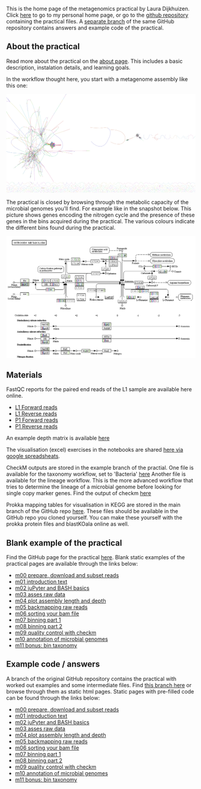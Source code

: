 This is the home page of the metagenomics practical by Laura Dijkhuizen.
Click [here](/) to go to my personal home page, 
or go to the [github repository](https://github.com/lauralwd/metagenomicspractical) containing the practical files.
A [separate branch](https://github.com/lauralwd/metagenomicspractical/tree/example) of the same GitHub repository contains answers and example code of the practical.

## About the practical
Read more about the practical on the [about page](/metagenomicspractical/about/).
This includes a basic description, instalation details, and learning goals.

In the workflow thought here, you start with a metagenome assembly like this one:

![metagenome assembly graph](data/assembly/scaffolds_graph.png)

The practical is closed by browsing through the metabolic capacity of the microbial genomes you'll find. 
For example like in the snapshot below.
This picture shows genes encoding the nitrogen cycle and the presence of these genes in the bins acquired during the practical.
The various colours indicate the different bins found during the practical.

![](data/annotation/all_bins_nitrogen_metabolism.png)

## Materials
FastQC reports for the paired end reads of the L1 sample are available here online.
* [L1 Forward reads](fastqc_reports/L1.R1.fastqcreport.html)
* [L1 Reverse reads](fastqc_reports/L1.R2.fastqcreport.html)
* [P1 Forward reads](fastqc_reports/P1.R1.fastqcreport.html)
* [P1 Reverse reads](fastqc_reports/P1.R2.fastqcreport.html)

An example depth matrix is available [here](data/depth_matrix.tab)

The visualisation (excel) exercises in the notebooks are shared [here via google spreadsheats](https://docs.google.com/spreadsheets/d/1Cdkl8dT75CETGUA_l52Gh8g8qtWd9vv4QAGtTe9HpPU/edit#gid=1292451652).

CheckM outputs are stored in the example branch of the practial.
One file is available for the taxonomy workflow, set to 'Bacteria' [here](https://github.com/lauralwd/metagenomicspractical/blob/example/data/checkm_taxonomy/checkm_taxonomy_summary.txt)
Another file is available for the lineage workflow.
This is the more advanced workflow that tries to determine the lineage of a microbial genome before looking for single copy marker genes.
Find the output of checkm [here](https://github.com/lauralwd/metagenomicspractical/blob/example/data/checkm_lineage/checkm_lineage_summary.txt)

Prokka mapping tables for visualisation in KEGG are stored in the main branch of the GitHub repo [here](https://github.com/lauralwd/metagenomicspractical/tree/main/data/blastKOala).
These files should be available in the GitHub repo you cloned yourself.
You can make these yourself with the prokka protein files and blastKOala online as well.

## Blank example of the practical
Find the GitHub page for the practical [here](https://github.com/lauralwd/metagenomicspractical). 
Blank static examples of the practical pages are available through the links below: 
* [m00 prepare, download and subset reads](practical_pages/m00-prepare_download_and_subset_reads.html)
* [m01 introduction text](practical_pages/m01-introduction.html)
* [m02 juPyter and BASH basics](practical_pages/m02-jupyter_and_bash_basics.html)
* [m03 asses raw data](practical_pages/m03-assess_raw_data.html)
* [m04 plot assembly length and depth](practical_pages/m04-plot_assembly_length.html)
* [m05 backmapping raw reads](practical_pages/m05-backmapping.html)
* [m06 sorting your bam file](practical_pages/m06-sorting_bamfiles.html)
* [m07 binning part 1](practical_pages/m07-binning_part1.html)
* [m08 binning part 2](practical_pages/m08-binning-part2.html)
* [m09 quality control with checkm](practical_pages/m09-QC_checkm.html)
* [m10 annotation of microbial genomes](practical_pages/m10-annotation.html)
* [m11 bonus: bin taxonomy](practical_pages/m11-bonus_exercise_bin_taxonomy.html)


## Example code / answers
A branch of the original GitHub repository contains the practical with worked out examples and some intermediate files.
Find [this branch here](https://github.com/lauralwd/metagenomicspractical/tree/example) or browse through them as static html pages.
Static pages with pre-filled code can be found through the links below:
* [m00 prepare, download and subset reads](practical_example/m00-prepare_download_and_subset_reads.html)
* [m01 introduction text](practical_example/m01-introduction.html)
* [m02 juPyter and BASH basics](practical_example/m02-jupyter_and_bash_basics.html)
* [m03 asses raw data](practical_example/m03-assess_raw_data.html)
* [m04 plot assembly length and depth](practical_example/m04-plot_assembly_length.html)
* [m05 backmapping raw reads](practical_example/m05-backmapping.html)
* [m06 sorting your bam file](practical_example/m06-sorting_bamfiles.html)
* [m07 binning part 1](practical_example/m07-binning_part1.html)
* [m08 binning part 2](practical_example/m08-binning-part2.html)
* [m09 quality control with checkm](practical_example/m09-QC_checkm.html)
* [m10 annotation of microbial genomes](practical_example/m10-annotation.html)
* [m11 bonus: bin taxonomy](practical_example/m11-bonus_exercise_bin_taxonomy.html)

